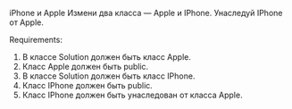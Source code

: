 iPhone и Apple
Измени два класса — Apple и IPhone.
Унаследуй IPhone от Apple.


Requirements:
1. В классе Solution должен быть класс Apple.
2. Класс Apple должен быть public.
3. В классе Solution должен быть класс IPhone.
4. Класс IPhone должен быть public.
5. Класс IPhone должен быть унаследован от класса Apple.
